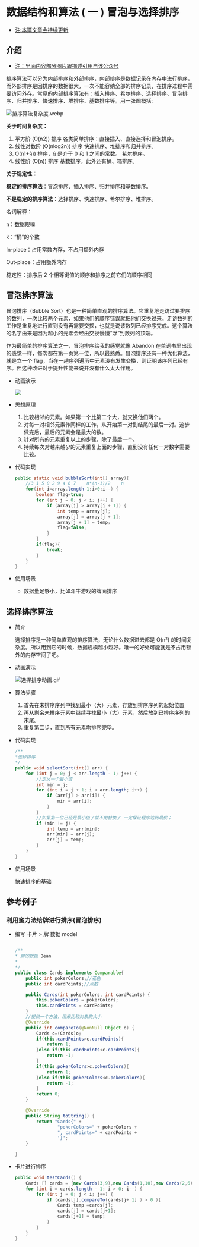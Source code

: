 #  数据结构和算法 ( 一 ) 冒泡与选择排序

- <u>注:本篇文章会持续更新</u>

##  介绍

- [注：里面内容部分图片跟描述引用自该公众号](https://mp.weixin.qq.com/s?__biz=MzI3MDE0NzYwNA==&mid=2651436911&idx=1&sn=4c20563f775449ae1776ac84afe64d4b&chksm=f1289e14c65f1702344009eac2d0578478abc7fafe8007c2120fc55727ffe4518708496ee798&mpshare=1&scene=1&srcid=0127o8gEd6vlfI5Vp6nevKEb#rd "架构师必备公众号")

排序算法可以分为内部排序和外部排序，内部排序是数据记录在内存中进行排序，而外部排序是因排序的数据很大，一次不能容纳全部的排序记录，在排序过程中需要访问外存。常见的内部排序算法有：插入排序、希尔排序、选择排序、冒泡排序、归并排序、快速排序、堆排序、基数排序等。用一张图概括:

![排序算法复杂度.webp](http://pm1dr7anq.bkt.clouddn.com/排序算法复杂度.webp)

**关于时间复杂度：**

1. 平方阶 (O(n2)) 排序 各类简单排序：直接插入、直接选择和冒泡排序。
2. 线性对数阶 (O(nlog2n)) 排序 快速排序、堆排序和归并排序。
3. O(n1+§)) 排序，§ 是介于 0 和 1 之间的常数。 希尔排序。
4. 线性阶 (O(n)) 排序 基数排序，此外还有桶、箱排序。

**关于稳定性：**

**稳定的排序算法**：冒泡排序、插入排序、归并排序和基数排序。

**不是稳定的排序算法**：选择排序、快速排序、希尔排序、堆排序。

名词解释：

n：数据规模

k：“桶”的个数

In-place：占用常数内存，不占用额外内存

Out-place：占用额外内存

稳定性：排序后 2 个相等键值的顺序和排序之前它们的顺序相同

##  冒泡排序算法

冒泡排序（Bubble Sort）也是一种简单直观的排序算法。它重复地走访过要排序的数列，一次比较两个元素，如果他们的顺序错误就把他们交换过来。走访数列的工作是重复地进行直到没有再需要交换，也就是说该数列已经排序完成。这个算法的名字由来是因为越小的元素会经由交换慢慢“浮”到数列的顶端。

作为最简单的排序算法之一，冒泡排序给我的感觉就像 Abandon 在单词书里出现的感觉一样，每次都在第一页第一位，所以最熟悉。冒泡排序还有一种优化算法，就是立一个 flag，当在一趟序列遍历中元素没有发生交换，则证明该序列已经有序。但这种改进对于提升性能来说并没有什么太大作用。

- 动画演示

  ![](http://pm1dr7anq.bkt.clouddn.com/blog/20190128/g9f0O7wPKy55.gif)

- 思想原理

  1. 比较相邻的元素。如果第一个比第二个大，就交换他们两个。 
  2. 对每一对相邻元素作同样的工作，从开始第一对到结尾的最后一对。这步做完后，最后的元素会是最大的数。 
  3. 针对所有的元素重复以上的步骤，除了最后一个。 
  4. 持续每次对越来越少的元素重复上面的步骤，直到没有任何一对数字需要比较。 

- 代码实现

  ```java
  public static void bubbleSort(int[] array){
      //3 1 5 8 2 9 4 6 7    n*(n-1)/2    n
      for(int i=array.length-1;i>0;i--) {
          boolean flag=true;
          for (int j = 0; j < i; j++) {
              if (array[j] > array[j + 1]) {
                  int temp = array[j];
                  array[j] = array[j + 1];
                  array[j + 1] = temp;
                  flag=false;
              }
          }
          if(flag){
              break;
          }
      }
  }
  ```

- 使用场景

  - 数据量足够小，比如斗牛游戏的牌面排序

##  选择排序算法

- 简介

  选择排序是一种简单直观的排序算法，无论什么数据进去都是 O(n²) 的时间复杂度。所以用到它的时候，数据规模越小越好。唯一的好处可能就是不占用额外的内存空间了吧。 

- 动画演示

  ![选择排序动画.gif](http://pm1dr7anq.bkt.clouddn.com/选择排序动画.gif)

- 算法步骤

  1. 首先在未排序序列中找到最小（大）元素，存放到排序序列的起始位置
  2. 再从剩余未排序元素中继续寻找最小（大）元素，然后放到已排序序列的末尾。
  3. 重复第二步，直到所有元素均排序完毕。

- 代码实现

  ```java
  /**
  *选择排序
  */
  public void selectSort(int[] arr) {
      for (int j = 0; j < arr.length - 1; j++) {
          //定义一个最小值
          int min = j;
          for (int i = j + 1; i < arr.length; i++) {
              if (arr[j] > arr[i]) {
                  min = arr[i];
              }
          }
          //如果第一位已经是最小值了就不用替换了 一定保证程序达到最优；
          if (min != j) {
              int temp = arr[min];
              arr[min] = arr[j];
              arr[j] = temp;
          }
      }
  }
  ```

- 使用场景

  快速排序的基础

##  参考例子

### 利用蛮力法给牌进行排序(冒泡排序)

- 编写 卡片 > 牌 数据 model

  ```java
  
  /**
  * 牌的数据 Bean
  * 
  */
  public class Cards implements Comparable{
      public int pokerColors;//花色
      public int cardPoints;//点数
  
      public Cards(int pokerColors, int cardPoints) {
          this.pokerColors = pokerColors;
          this.cardPoints = cardPoints;
      }
      //提供一个方法，用来比较对象的大小
      @Override
      public int compareTo(@NonNull Object o) {
          Cards c=(Cards)o;
          if(this.cardPoints>c.cardPoints){
              return 1;
          }else if(this.cardPoints<c.cardPoints){
              return -1;
          }
          if(this.pokerColors>c.pokerColors){
              return 1;
          }else if(this.pokerColors<c.pokerColors){
              return -1;
          }
          return 0;
      }
  
      @Override
      public String toString() {
          return "Cards{" +
                  "pokerColors=" + pokerColors +
                  ", cardPoints=" + cardPoints +
                  '}';
      }
  
  }
  ```

- 卡片进行排序

  ```Java
  public void testCards() {
      Cards [] cards = {new Cards(3,9),new Cards(1,10),new Cards(2,6)};
      for (int i = cards.length - 1; i > 0; i--) {
          for (int j = 0; j < i; j++) {
              if (cards[j].compareTo(cards[j+ 1] ) > 0 ){
                  Cards temp =cards[j];
                  cards[j] = cards[j+1];
                  cards[j+1] = temp;
              }
          }
      }
  }
  ```





